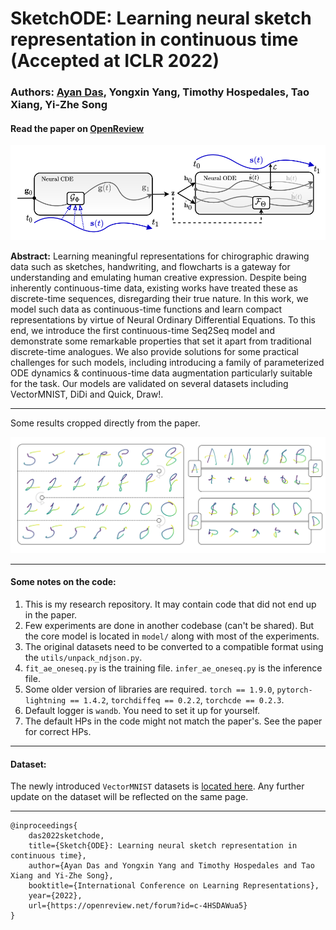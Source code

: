 # SketchODE: Learning neural sketch representation in continuous time (Accepted at ICLR 2022)
### Authors: **[Ayan Das](https://ayandas.me/)**, Yongxin Yang, Timothy Hospedales, Tao Xiang, Yi-Zhe Song
#### Read the paper on [OpenReview](https://openreview.net/pdf?id=c-4HSDAWua5)

![](resources/arch.png)

**Abstract:** Learning meaningful representations for chirographic drawing data such as sketches, handwriting, and flowcharts is a gateway for understanding and emulating human creative expression. Despite being inherently continuous-time data, existing works have treated these as discrete-time sequences, disregarding their true nature. In this work, we model such data as continuous-time functions and learn compact representations by virtue of Neural Ordinary Differential Equations. To this end, we introduce the first continuous-time Seq2Seq model and demonstrate some remarkable properties that set it apart from traditional discrete-time analogues. We also provide solutions for some practical challenges for such models, including introducing a family of parameterized ODE dynamics & continuous-time data augmentation particularly suitable for the task. Our models are validated on several datasets including VectorMNIST, DiDi and Quick, Draw!.

---

Some results cropped directly from the paper.

![](resources/results.png)

---

#### Some notes on the code:
1. This is my research repository. It may contain code that did not end up in the paper.
2. Few experiments are done in another codebase (can't be shared). But the core model is located in `model/` along with most of the experiments.
3. The original datasets need to be converted to a compatible format using the `utils/unpack_ndjson.py`.
4. `fit_ae_oneseq.py` is the training file. `infer_ae_oneseq.py` is the inference file.
5. Some older version of libraries are required. `torch == 1.9.0`, `pytorch-lightning == 1.4.2`, `torchdiffeq == 0.2.2`, `torchcde == 0.2.3`.
6. Default logger is `wandb`. You need to set it up for yourself.
7. The default HPs in the code might not match the paper's. See the paper for correct HPs.

---

#### Dataset:
The newly introduced `VectorMNIST` datasets is [located here](https://ayandas.me/sketchode). Any further update on the dataset will be reflected on the same page.

---

```
@inproceedings{
    das2022sketchode,
    title={Sketch{ODE}: Learning neural sketch representation in continuous time},
    author={Ayan Das and Yongxin Yang and Timothy Hospedales and Tao Xiang and Yi-Zhe Song},
    booktitle={International Conference on Learning Representations},
    year={2022},
    url={https://openreview.net/forum?id=c-4HSDAWua5}
}
```
